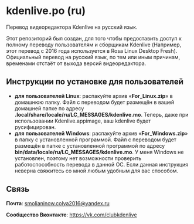# kdenlive.po (ru)
Перевод видеоредактора Kdenlive на русский язык.

Этот репозиторий был создан, для того чтобы предоставить доступ к полному переводу пользователям и сборщикам Kdenlive (Например, этот перевод с 2016 года используется в Rosa Linux Desktop Fresh). Официальный перевод на русский язык, по тем или иным причинам, временами отстаёт от выхода версий видеоредактора.

## Инструкции по установке для пользователей 
* **для пользователей Linux**: распакуйте архив «**For_Linux.zip**» в домашнюю папку. Файл с переводом будет размещён в вашей домашней папке по адресу **.local/share/locale/ru/LC_MESSAGES/kdеnlivе.mo**. Теперь, даже при использовании Kdenlive.appimage, ваш kdenlive будет русифицирован.
* **для пользователей Windows**: распакуйте архив «**For_Windows.zip**» в папку с установленной программой. Файл с переводом будет размещён в папке с установленной программой по адресу **bin/data/locale/ru/LC_MESSAGES/kdеnlivе.mo**. У меня Windows не установлен, поэтому нет возможности проверить работоспособность перевода в данной ОС. Если данная инструкция неверна свяжитесь со мной любым удобным для вас способом.

## Связь
**Почта**: smolianinow.colya2016@yandex.ru

**Сообщество Вконтакте**: https://vk.com/clubkdenlive
